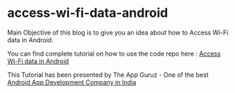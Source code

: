 # access-wi-fi-data-android

Main Objective of this blog is to give you an idea about how to Access Wi-Fi data in Android.

You can find complete tutorial on how to use the code repo here : [Access Wi-Fi data in Android](http://www.theappguruz.com/blog/access-wi-fi-data-android)

This Tutorial has been presented by The App Guruz - One of the best [Android App Development Company in India](http://www.theappguruz.com/android-app-development/)
